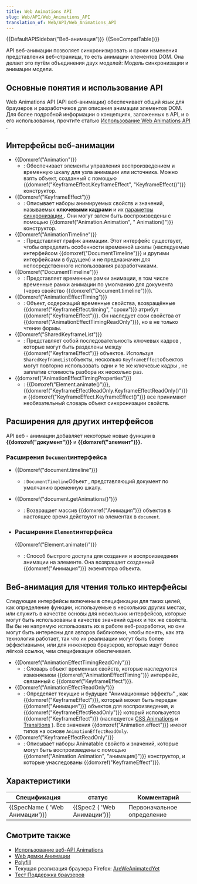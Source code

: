 ```yaml
---
title: Web Animations API
slug: Web/API/Web_Animations_API
translation_of: Web/API/Web_Animations_API
---
```

{{DefaultAPISidebar("Веб-анимация")}} {{SeeCompatTable()}}

API веб-анимации позволяет синхронизировать и сроки изменения представления веб-страницы, то есть анимации элементов DOM. Она делает это путём объединения двух моделей: Модель синхронизации и анимации модели.

## Основные понятия и использование API

Web Animations API (API веб-анимации) обеспечивает общий язык для браузеров и разработчиков для описания анимации элементов DOM. Для более подробной информации о концепциях, заложенных в API, и о его использовании, прочтите статью [Использование Web Animations API ](/ru/docs/Web/API/Web_Animations_API/Using_the_Web_Animations_API).

## Интерфейсы веб-анимации

<!---->

- {{Domxref("Animation")}}
  - : Обеспечивает элементы управления воспроизведением и временную шкалу для узла анимации или источника. Можно взять объект, созданный с помощью {{domxref("KeyframeEffect.KeyframeEffect", "KeyframeEffect()")}} конструктор.
- {{Domxref("KeyframeEffect")}}
  - : Описывает наборы анимируемых свойств и значений, называемых **ключевыми кадрами** и их [параметры синхронизации ](/ru/docs/Web/API/Web_Animations_API/Animation_timing_options)**.** Они могут затем быть воспроизведены с помощью {{domxref("Animation.Animation", " Animation()")}} конструктор.
- {{Domxref("AnimationTimeline")}}
  - : Представляет график анимации. Этот интерфейс существует, чтобы определить особенности временной шкалы (наследуемые интерфейсом {{domxref("DocumentTimeline")}} и другими интерфейсами в будущем) и не предназначен для непосредственного использования разработчиками.
- {{Domxref("DocumentTimeline")}}
  - : Представляет временные рамки анимации, в том числе временные рамки анимации по умолчанию для документа (через свойство {{domxref("Document.timeline")}}).
- {{Domxref("AnimationEffectTiming")}}
  - : Объект, содержащий временные свойства, возвращённые {{domxref("KeyframeEffect.timing", "сроки")}} атрибут {{domxref("KeyframeEffect")}}. Он наследует свои свойства от {{domxref("AnimationEffectTimingReadOnly")}}, но в не только чтение формы.
- {{Domxref("SharedKeyframeList")}}
  - : Представляет собой последовательность ключевых кадров , которые могут быть разделены между {{domxref("KeyframeEffect")}} объектов. Используя `SharedKeyframeList`объекты, несколько `KeyframeEffect`объектов могут повторно использовать одни и те же ключевые кадры , не заплатив стоимость разбора их несколько раз.
- {{domxref("AnimationEffectTimingProperties")}}
  - : {{Domxref("Element.animate()")}}, {{domxref("KeyframeEffectReadOnly.KeyframeEffectReadOnly()")}} и {{domxref("KeyframeEffect.KeyframeEffect()")}} все принимают необязательный словарь объект синхронизации свойств.

## Расширения для других интерфейсов

API веб - анимации добавляет некоторые новые функции в **{{domxref("документ")}}** и **{{domxref("элемент")}}.**

### Расширения `Document`интерфейса

- {{Domxref("document.timeline")}}
  - : `DocumentTimeline`Объект , представляющий документ по умолчанию временную шкалу.
- {{Domxref("document.getAnimations()")}}
  - : Возвращает массив {{domxref("Анимация")}} объектов в настоящее время действуют на элементах в `document`.
- ### Расширения `Element`интерфейса

  {{Domxref("Element.animate()")}}

  - : Способ быстрого доступа для создания и воспроизведения анимации на элементе. Она возвращает созданный {{domxref("Анимация")}} экземпляра объекта.

<!---->

## Веб-анимация для чтения только интерфейсы

Следующие интерфейсы включены в спецификации для таких целей, как определение функции, используемые в нескольких других местах, или служить в качестве основы для нескольких интерфейсов, которые могут быть использованы в качестве значений одних и тех же свойств. Вы бы не напрямую использовать их в работе веб-разработки, но они могут быть интересны для авторов библиотеки, чтобы понять, как эта технология работает, так что их реализации могут быть более эффективными, или для инженеров браузеров, которые ищут более лёгкой ссылки, чем спецификация обеспечивает.

- {{Domxref("AnimationEffectTimingReadOnly")}}
  - : Словарь объект временных свойств, которые наследуются изменяемом {{domxref("AnimationEffectTiming")}} интерфейс, связанный с {{domxref("KeyframeEffect")}}.
- {{Domxref("AnimationEffectReadOnly")}}
  - : Определяет текущие и будущие "Анимационные эффекты" , как {{domxref("KeyframeEffect")}}, который может быть передан {{domxref("Анимация")}} объектов для воспроизведения, и {{domxref("KeyframeEffectReadOnly")}} который используется {{domxref("KeyframeEffect")}} (наследуется [CSS Animations](/ru/docs/Web/CSS/CSS_Animations) и [Transitions](/ru/docs/Web/CSS/CSS_Transitions) ). Все значения {{domxref("Animation.effect")}} имеют типов на основе `AnimationEffectReadOnly`.
- {{Domxref("KeyframeEffectReadOnly")}}
  - : Описывает наборы Animatable свойств и значений, которые могут быть воспроизведены с помощью {{domxref("Animation.Animation", "анимация()")}} конструктор, и которые унаследованы {{domxref("KeyframeEffect")}}.

## Характеристики

| Спецификация                                         | статус                                           | Комментарий                |
| ---------------------------------------------------- | ------------------------------------------------ | -------------------------- |
| {{SpecName ( 'Web Анимации')}} | {{Spec2 ( 'Web Анимации')}} | Первоначальное определение |

## Смотрите также

- [Использование веб-API Animations](/ru/docs/Web/API/Web_Animations_API/Using_the_Web_Animations_API)
- [Web демки Анимации](https://mozdevs.github.io/Animation-examples/)
- [Polyfill](https://github.com/web-animations/web-animations-js)
- Текущая реализация браузера Firefox: [AreWeAnimatedYet](https://birtles.github.io/areweanimatedyet/)
- [Тест Поддержка браузеров](http://codepen.io/danwilson/pen/xGBKVq)
